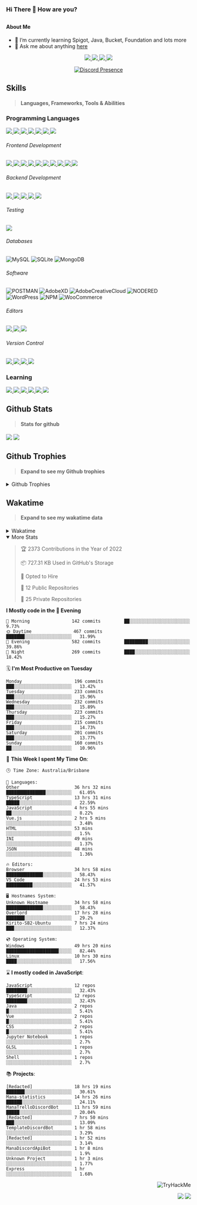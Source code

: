 ### Hi There 👋 How are you?

## <h4>About Me</h4>

- 🌱 I’m currently learning Spigot, Java, Bucket, Foundation and lots more
- 💬 Ask me about anything [here](https://github.com/nick22985/nick22985/issues)

<p align="center">
	<a href="https://discordapp.com/users/221602145462386688">
		<img src="https://img.shields.io/badge/Discord-5865F2.svg?&style=for-the-badge&logo=Discord&logoColor=white"/>
	</a>
	<a href="https://www.youtube.com/channel/UChZvyaTJSq0PweGmTpjPjRw">
		<img src="https://img.shields.io/badge/YouTube-FF0000.svg?&style=for-the-badge&logo=YouTube&logoColor=white"/>
	</a>
	<a href="https://twitter.com/nick22985">
		<img src="https://img.shields.io/badge/Twitter-1DA1F2.svg?&style=for-the-badge&logo=Twitter&logoColor=white"/>
	</a>
	<a href="https://www.npmjs.com/~nick22985">
		<img src="https://img.shields.io/badge/npm-CB3837.svg?&style=for-the-badge&logo=NPM&logoColor=white"/>
	</a>
</p>
<p align="center">
	<a href="https://discord.com/users/221602145462386688" target="_blank" rel="nofollow">
		<img src="https://lanyard-profile-readme.vercel.app/api/221602145462386688?hideStatus=true&animated=true&hideDiscrim=false" alt="Discord Presence" align="center">
	</a>
</p>


<h2>Skills</h2>

> #### Languages, Frameworks, Tools & Abilities

<h3>Programming Languages</h3>
<a href="">
	<img src="https://img.shields.io/badge/JavaScript-323330.svg?&style=flat-square&logo=javascript&logoColor=%23F7DF1E"/>
</a>
<a href="">
	<img src="https://img.shields.io/badge/TYPESCRIPT-%23007ACC.svg?&style=flat-square&logo=typescript&logoColor=white"/>
</a>
<a href="">
	<img src="https://img.shields.io/badge/PYTHON-3776AB.svg?&style=flat-square&logo=python&logoColor=white"/>
</a>
<a href="">
	<img src="https://img.shields.io/badge/C-3776AB.svg?&style=flat-square&logo=C&logoColor=white"/>
</a>
<a href="">
	<img src="https://img.shields.io/badge/C%23-239120.svg?&style=flat-square&logo=C-Sharp&logoColor=white"/>
</a>
<a href="">
	<img src="https://img.shields.io/badge/.Net-512BD4.svg?&style=flat-square&logo=.NET&logoColor=white"/>
</a>
<a href="">
	<img src="https://img.shields.io/badge/JQUERY-0769AD.svg?&style=flat-square&logo=jquery&logoColor=white"/>
</a>	

<h6> Frontend Development </h6>
<a href="">
	<img src="https://img.shields.io/badge/React-61DAFB?style=flat-square&logo=react&logoColor=white"/>
</a>
<a href="">
	<img src="https://img.shields.io/badge/CSS3-%231572B6.svg?&style=flat-square&logo=css3&logoColor=white"/>
</a>
<a href="">
	<img src="https://img.shields.io/badge/HTML5-E34F26.svg?&style=flat-square&logo=html5&logoColor=white"/>
</a>
<a href="">
	<img src="https://img.shields.io/badge/Blazor-512BD4.svg?&style=flat-square&logo=Blazor&logoColor=white"/>
</a>
<a href="">
	<img src="https://img.shields.io/badge/Tailwind-06B6D4.svg?&style=flat-square&logo=tailwindcss&logoColor=white"/>
</a>
<a href="">
	<img src="https://img.shields.io/badge/Vue.js-4FC08D?style=flat-square&logo=Vue.js&logoColor=white"/>
</a>
<a href="">
	<img src="https://img.shields.io/badge/Vuetify-1867C0?style=flat-square&logo=vuetify"/>
</a>
<a href="">
	<img src="https://img.shields.io/badge/Bootstrap-7952B3?style=flat-square&logo=bootstrap&logoColor=white"/>
</a>
<a href="">
	<img src="https://img.shields.io/badge/Nextjs-000000?style=flat-square&logo=next.js&logoColor=white"/>
</a>
<a href="">
	<img src="https://img.shields.io/badge/Electron-47848F?style=flat-square&logo=electron&logoColor=white"/>
</a>

<h6> Backend Development </h6>
<a href="">
	<img src="https://img.shields.io/badge/NODEJS-339933.svg?&style=flat-square&logo=node.js&logoColor=white"/>
</a>
<a href="">
	<img src="https://img.shields.io/badge/NGINX-269539.svg?&style=flat-square&logo=nginx&logoColor=white"/>
</a>
<a href="">
	<img src="https://img.shields.io/badge/GRAPHQL-E10098.svg?&style=flat-square&logo=graphql&logoColor=white"/>
</a>
<a href="">
	<img src="https://img.shields.io/badge/express-000000?style=flat-square&logo=express&logoColor=white"/>
</a>
<a href="">
	<img src="https://img.shields.io/badge/NestJs-E0234E?style=flat-square&logo=nestjs&logoColor=white"/>
</a>

<h6>Testing</h6>
<a href="">
	<img src="https://img.shields.io/badge/cypress-17202C?style=flat-square&logo=cypress&logoColor=white"/>
</a>

<h6> Databases </h6>

![MySQL](https://img.shields.io/badge/MySQL-4479A1.svg?&style=flat-square&logo=mysql&logoColor=white)
![SQLite](https://img.shields.io/badge/SQLite-003B57.svg?&style=flat-square&logo=sqlite&logoColor=white)
![MongoDB](https://img.shields.io/badge/MONGODB-47A248.svg?&style=flat-square&logo=mongodb&logoColor=white)

<h6>Software</h6>

![POSTMAN](https://img.shields.io/badge/Postman-FF6C37.svg?&style=flat-square&logo=postman&logoColor=white)
![AdobeXD](https://img.shields.io/badge/Adobe%20XD-FF61F6.svg?&style=flat-square&logo=Adobe-XD&logoColor=black)
![AdobeCreativeCloud](https://img.shields.io/badge/Adobe%20Creative%20Cloud-DA1F26.svg?&style=flat-square&logo=Adobe-Creative-Cloud&logoColor=white)
![NODERED](https://img.shields.io/badge/node%20red-8F0000.svg?&style=flat-square&logo=node-red&logoColor=white)
![WordPress](https://img.shields.io/badge/Wordpress-21759B.svg?&style=flat-square&logo=wordpress&logoColor=white)
![NPM](https://img.shields.io/badge/npm-CB3837.svg?&style=flat-square&logo=npm&logoColor=white)
![WooCommerce](https://img.shields.io/badge/WooCommerce-96588A.svg?&style=flat-square&logo=WooCommerce&logoColor=white)

<h6> Editors </h6>
<a href="">
	<img src="https://img.shields.io/badge/VSCODE-007ACC.svg?&style=flat-square&logo=visual-studio-code"/>
</a>
<a href="">
	<img src="https://img.shields.io/badge/Visual%20Studio-5C2D91.svg?&style=flat-square&logo=visual-studio"/>
</a>
<a href="">
	<img src="https://img.shields.io/badge/INTELLIJ-000000.svg?&style=flat-square&logo=intellij-idea"/>
</a>

<h6>Version Control</h6>
<a href="">
	<img src="https://img.shields.io/badge/GITHUB-%23121011.svg?&style=flat-square&logo=github&logoColor=white"/>
</a>
<a href="">
	<img src="https://img.shields.io/badge/GITLAB-%23181717.svg?&style=flat-square&logo=gitlab&logoColor=white"/>
</a>
<a href="">
	<img src="https://img.shields.io/badge/GIT-%23F05033.svg?&style=flat-square&logo=git&logoColor=white"/>
</a>
<a href="">
	<img src="https://img.shields.io/badge/-BitBucket-darkblue?style=flat-square&logo=bitbucket"/>
</a>

<!-- <br><br><br><br>

![MicrosoftAzure](https://img.shields.io/badge/Microsoft%20Azure-232F7E?style=flat-square&logo=microsoft-azure)
![GoogleCloud](https://img.shields.io/badge/Google%20Cloud-black?style=flat-square&logo=google-cloud)
![DigitalOcean](https://img.shields.io/badge/-Digital%20Ocean-darkblue?style=flat-square&logo=digitalocean)
![Heroku](https://img.shields.io/badge/-Heroku-430098?style=flat-square&logo=heroku)
![RaspberryPi](https://img.shields.io/badge/-Raspberry%20Pi-C51A4A?style=flat-square&logo=Raspberry-Pi)
![LINUX](https://img.shields.io/badge/LINUX-FCC624?style=flat-square-square&logo=linux&logoColor=black) -->


<h3>Learning</h3>
<a href="">
	<img src="https://img.shields.io/badge/GITHUB%20ACTIONS-2088FF.svg?&style=flat-square&logo=github-actions&logoColor=white"/>
</a>	

<a href="">
	<img src="https://img.shields.io/badge/PHP-777BB4.svg?&style=flat-square&logo=php&logoColor=white"/>
</a>		
<a href="">
	<img src="https://img.shields.io/badge/DOCKER-2496ED.svg?&style=flat-square&logo=docker&logoColor=white"/>
</a>		
<a href="">
	<img src="https://img.shields.io/badge/webpack-8DD6F9?style=flat-square&logo=webpack&logoColor=white"/>
</a>
<a href="">
	<img src="https://img.shields.io/badge/redis-DC382D?style=flat-square&logo=redis&logoColor=white"/>
</a>
<a href="">
	<img src="https://img.shields.io/badge/OpenJDK-5585A3?style=flat-square&logo=OpenJDK&logoColor=white"/>
</a>

## Github Stats
> #### Stats for github
<img src="https://github-readme-stats.vercel.app/api?username=nick22985&count_private=true&show_icons=true&theme=github_dark"></img>
<img src="https://streak-stats.demolab.com/?user=Nick22985&theme=dark&hide_border=true"></img>

## Github Trophies
> #### Expand to see my Github trophies 
<details>
  <summary> 
    Github Trophies
  </summary>
  <p>
    <img src="https://github-profile-trophy.vercel.app/?username=nick22985&theme=algolia&column=4">
  </p>
  </details>
  
## Wakatime
> #### Expand to see my wakatime data
<details>
  <summary> 
   Wakatime
  </summary>
  <p>
	<img src="https://wakatime.com/share/@nick22985/e7a14e07-4d82-4eb2-a5eb-1c3cef708fe7.svg" height="400" width="600"></img>
	<img src="https://wakatime.com/share/@nick22985/ed1a7d86-01e3-4cf7-bd62-356413a3e91c.svg" height="400" width="600"></img>
</p>
 </details>

<details open="true">
<summary>More Stats</summary>

<!--START_SECTION:devStats-->
> 🏆 2373 Contributions in the Year of 2022
>
> 📦 727.31 KB Used in GitHub's Storage
>
> 💼 Opted to Hire
>
> 📖 12 Public Repositories
>
> 🔐 25 Private Repositories

**I Mostly code in the 🌆 Evening**
```text
🌅 Morning                142 commits         ██░░░░░░░░░░░░░░░░░░░░░░░   9.73%
🌞 Daytime                467 commits         ███████░░░░░░░░░░░░░░░░░░   31.99%
🌆 Evening                582 commits         █████████░░░░░░░░░░░░░░░░   39.86%
🌙 Night                  269 commits         ████░░░░░░░░░░░░░░░░░░░░░   18.42%
```
🗓️ **I'm Most Productive on Tuesday**
```text
Monday                    196 commits         ███░░░░░░░░░░░░░░░░░░░░░░   13.42%
Tuesday                   233 commits         ███░░░░░░░░░░░░░░░░░░░░░░   15.96%
Wednesday                 232 commits         ███░░░░░░░░░░░░░░░░░░░░░░   15.89%
Thursday                  223 commits         ███░░░░░░░░░░░░░░░░░░░░░░   15.27%
Friday                    215 commits         ███░░░░░░░░░░░░░░░░░░░░░░   14.73%
Saturday                  201 commits         ███░░░░░░░░░░░░░░░░░░░░░░   13.77%
Sunday                    160 commits         ██░░░░░░░░░░░░░░░░░░░░░░░   10.96%
```
🚀 **This Week I spent My Time On**:
```text
🕒 Time Zone: Australia/Brisbane

💬 Languages:
Other                     36 hrs 32 mins      ███████████████░░░░░░░░░░   61.05%
TypeScript                13 hrs 31 mins      █████░░░░░░░░░░░░░░░░░░░░   22.59%
JavaScript                4 hrs 55 mins       ██░░░░░░░░░░░░░░░░░░░░░░░   8.22%
Vue.js                    2 hrs 5 mins        ░░░░░░░░░░░░░░░░░░░░░░░░░   3.48%
HTML                      53 mins             ░░░░░░░░░░░░░░░░░░░░░░░░░   1.5%
INI                       49 mins             ░░░░░░░░░░░░░░░░░░░░░░░░░   1.37%
JSON                      48 mins             ░░░░░░░░░░░░░░░░░░░░░░░░░   1.36%

🔥 Editors:
Browser                   34 hrs 58 mins      ██████████████░░░░░░░░░░░   58.43%
VS Code                   24 hrs 53 mins      ██████████░░░░░░░░░░░░░░░   41.57%

🖥️ Hostnames System:
Unknown Hostname          34 hrs 58 mins      ██████████████░░░░░░░░░░░   58.43%
Overlord                  17 hrs 28 mins      ███████░░░░░░░░░░░░░░░░░░   29.2%
Kirito-SB2-Ubuntu         7 hrs 24 mins       ███░░░░░░░░░░░░░░░░░░░░░░   12.37%

💿 Operating System:
Windows                   49 hrs 20 mins      ████████████████████░░░░░   82.44%
Linux                     10 hrs 30 mins      ████░░░░░░░░░░░░░░░░░░░░░   17.56%
```
⌛ **I mostly coded in JavaScript**:
```text
JavaScript                12 repos            ████████░░░░░░░░░░░░░░░░░   32.43%
TypeScript                12 repos            ████████░░░░░░░░░░░░░░░░░   32.43%
Java                      2 repos             █░░░░░░░░░░░░░░░░░░░░░░░░   5.41%
Vue                       2 repos             █░░░░░░░░░░░░░░░░░░░░░░░░   5.41%
CSS                       2 repos             █░░░░░░░░░░░░░░░░░░░░░░░░   5.41%
Jupyter Notebook          1 repos             ░░░░░░░░░░░░░░░░░░░░░░░░░   2.7%
GLSL                      1 repos             ░░░░░░░░░░░░░░░░░░░░░░░░░   2.7%
Shell                     1 repos             ░░░░░░░░░░░░░░░░░░░░░░░░░   2.7%
```
📚 **Projects**:
```text
[Redacted]                18 hrs 19 mins      ███████░░░░░░░░░░░░░░░░░░   30.61%
Mana-statistics           14 hrs 26 mins      ██████░░░░░░░░░░░░░░░░░░░   24.11%
ManaTrelloDiscordBot      11 hrs 59 mins      █████░░░░░░░░░░░░░░░░░░░░   20.04%
[Redacted]                7 hrs 50 mins       ███░░░░░░░░░░░░░░░░░░░░░░   13.09%
TemplateDiscordBot        1 hr 58 mins        ░░░░░░░░░░░░░░░░░░░░░░░░░   3.29%
[Redacted]                1 hr 52 mins        ░░░░░░░░░░░░░░░░░░░░░░░░░   3.14%
ManaDiscordApiBot         1 hr 8 mins         ░░░░░░░░░░░░░░░░░░░░░░░░░   1.9%
Unknown Project           1 hr 3 mins         ░░░░░░░░░░░░░░░░░░░░░░░░░   1.77%
Express                   1 hr                ░░░░░░░░░░░░░░░░░░░░░░░░░   1.68%
```
<!--END_SECTION:devStats-->
</details>
<p align="right">
    <img src="https://tryhackme-badges.s3.amazonaws.com/nick22985.png" alt="TryHackMe">
</p>
<p align="right">
    <img src="https://www.codewars.com/users/nick22985/badges/micro"/>
    <img src="https://wakatime.com/badge/user/06ef56ec-e763-432c-a1cc-83e10de5b5a3.svg"/>
</p>
